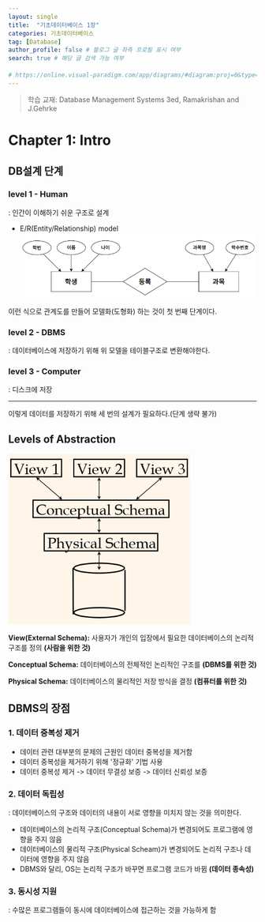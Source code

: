```yaml
---
layout: single
title:  "기초데이터베이스 1장"
categories: 기초데이터베이스
tag: [Database] 
author_profile: false # 블로그 글 좌측 프로필 표시 여부 
search: true # 해당 글 검색 가능 여부

# https://online.visual-paradigm.com/app/diagrams/#diagram:proj=0&type=InterrelationshipDiagram&width=11&height=8.5&unit=inch
---
```



>학습 교재: Database Management Systems 3ed, Ramakrishan and J.Gehrke

# Chapter 1: Intro

## DB설계 단계

### level 1 - Human
: 인간이 이해하기 쉬운 구조로 설계
- E/R(Entity/Relationship) model <br>
![관계도](/assets/images/CS/관계도.png)

이런 식으로 관계도를 만들어 모델화(도형화) 하는 것이 첫 번째 단계이다.

### level 2 - DBMS
: 데이터베이스에 저장하기 위해 위 모델을 테이블구조로 변환해야한다.

### level 3 - Computer
: 디스크에 저장

___
이렇게 데이터를 저장하기 위해 세 번의 설계가 필요하다.(단계 생략 불가)

## Levels of Abstraction
![3단계 구조](/assets/images/CS/3단계.png)

**View(External Schema):** 사용자가 개인의 입장에서 필요한 데이터베이스의 논리적 구조를 정의 **(사람을 위한 것)**

**Conceptual Schema:** 데이터베이스의 전체적인 논리적인 구조를 **(DBMS를 위한 것)**

**Physical Schema:** 데이터베이스의 물리적인 저장 방식을 결정 **(컴퓨터를 위한 것)**

## DBMS의 장점

### 1. 데이터 중복성 제거
- 데이터 관련 대부분의 문제의 근원인 데이터 중복성을 제거함
- 데이터 중복성을 제거하기 위해 '정규화' 기법 사용
- 데이터 중복성 제거 -> 데이터 무결성 보증 -> 데이터 신뢰성 보증

### 2. 데이터 독립성
: 데이터베이스의 구조와 데이터의 내용이 서로 영향을 미치지 않는 것을 의미한다.
- 데이터베이스의 논리적 구조(Conceptual Schema)가 변경되어도 프로그램에 영향을 주지 않음
- 데이터베이스의 물리적 구조(Physical Scheam)가 변경되어도 논리적 구조나 데이터에 영향을 주지 않음 
- DBMS와 달리, OS는 논리적 구조가 바꾸면 프로그램 코드가 바뀜 **(데이터 종속성)**

### 3. 동시성 지원
: 수많은 프로그램들이 동시에 데이터베이스에 접근하는 것을 가능하게 함
